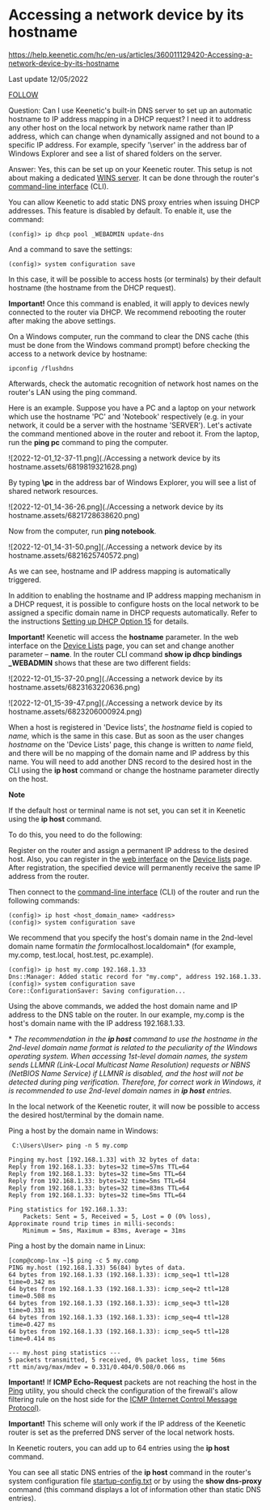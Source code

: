 # Accessing a network device by its hostname

<https://help.keenetic.com/hc/en-us/articles/360011129420-Accessing-a-network-device-by-its-hostname>

Last update 12/05/2022

[FOLLOW](https://help.keenetic.com/hc/en-us/articles/360011129420-Accessing-a-network-device-by-its-hostname/subscription.html)

Question: Can I use Keenetic's built-in DNS server to set up an automatic hostname to IP address mapping in a DHCP request? I need it to address any other host on the local network by network name rather than IP address, which can change when dynamically assigned and not bound to a specific IP address. For example, specify '\\server' in the address bar of Windows Explorer and see a list of shared folders on the server.

Answer: Yes, this can be set up on your Keenetic router. This setup is not about making a dedicated [WINS server](https://en.wikipedia.org/wiki/Windows_Internet_Name_Service). It can be done through the router's [command-line interface](https://help.keenetic.com/hc/en-us/articles/213965889) (CLI).

You can allow Keenetic to add static DNS proxy entries when issuing DHCP addresses. This feature is disabled by default. To enable it, use the command:

```text
(config)> ip dhcp pool _WEBADMIN update-dns
```

And a command to save the settings:

```text
(config)> system configuration save
```

In this case, it will be possible to access hosts (or terminals) by their default hostname (the hostname from the DHCP request).

**Important!** Once this command is enabled, it will apply to devices newly connected to the router via DHCP. We recommend rebooting the router after making the above settings.

On a Windows computer, run the command to clear the DNS cache (this must be done from the Windows command prompt) before checking the access to a network device by hostname:

```text
ipconfig /flushdns
```

Afterwards, check the automatic recognition of network host names on the router's LAN using the ping command.

Here is an example. Suppose you have a PC and a laptop on your network which use the hostname 'PC' and 'Notebook' respectively (e.g. in your network, it could be a server with the hostname 'SERVER').
Let's activate the command mentioned above in the router and reboot it.
From the laptop, run the **ping pc** command to ping the computer.

![2022-12-01_12-37-11.png](./Accessing a network device by its hostname.assets/6819819321628.png)

By typing **\\pc** in the address bar of Windows Explorer, you will see a list of shared network resources.

![2022-12-01_14-36-26.png](./Accessing a network device by its hostname.assets/6821728638620.png)

Now from the computer, run **ping notebook**.

![2022-12-01_14-31-50.png](./Accessing a network device by its hostname.assets/6821625740572.png)

As we can see, hostname and IP address mapping is automatically triggered.

In addition to enabling the hostname and IP address mapping mechanism in a DHCP request, it is possible to configure hosts on the local network to be assigned a specific domain name in DHCP requests automatically. Refer to the instructions [Setting up DHCP Option 15](https://help.keenetic.com/hc/en-us/articles/214471085) for details.

**Important!** Keenetic will access the **hostname** parameter. In the web interface on the [Device Lists](https://help.keenetic.com/hc/en-us/articles/360000489679) page, you can set and change another parameter – **name**. In the router CLI command **show ip dhcp bindings _WEBADMIN** shows that these are two different fields:

![2022-12-01_15-37-20.png](./Accessing a network device by its hostname.assets/6823163220636.png)

![2022-12-01_15-39-47.png](./Accessing a network device by its hostname.assets/6823206000924.png)

When a host is registered in 'Device lists', the *hostname* field is copied to *name,* which is the same in this case. But as soon as the user changes *hostname* on the 'Device Lists' page, this change is written to *name* field, and there will be no mapping of the domain name and IP address by this name. You will need to add another DNS record to the desired host in the CLI using the **ip host** command or change the hostname parameter directly on the host.

**Note**

If the default host or terminal name is not set, you can set it in Keenetic using the **ip host** command.

To do this, you need to do the following:

Register on the router and assign a permanent IP address to the desired host. Also, you can register in the [web interface](https://help.keenetic.com/hc/en-us/articles/360001923020) on the [Device lists](https://help.keenetic.com/hc/en-us/articles/360000394159) page. After registration, the specified device will permanently receive the same IP address from the router.

Then connect to the [command-line interface](https://help.keenetic.com/hc/en-us/articles/213965889) (CLI) of the router and run the following commands:

```text
(config)> ip host <host_domain_name> <address>
(config)> system configuration save
```

We recommend that you specify the host's domain name in the 2nd-level domain name format*in the form*localhost.localdomain* (for example, my.comp, test.local, host.test, pc.example).

```text
(config)> ip host my.comp 192.168.1.33
Dns::Manager: Added static record for "my.comp", address 192.168.1.33.
(config)> system configuration save
Core::ConfigurationSaver: Saving configuration...
```

Using the above commands, we added the host domain name and IP address to the DNS table on the router. In our example, my.comp is the host's domain name with the IP address 192.168.1.33.

\* *The recommendation in the **ip host** command to use the hostname in the 2nd-level domain name format is related to the peculiarity of the Windows operating system. When accessing 1st-level domain names, the system sends LLMNR (Link-Local Multicast Name Resolution) requests or NBNS (NetBIOS Name Service) if LLMNR is disabled, and the host will not be detected during ping verification. Therefore, for correct work in Windows, it is recommended to use 2nd-level domain names in **ip host** entries.*

In the local network of the Keenetic router, it will now be possible to access the desired host/terminal by the domain name.

Ping a host by the domain name in Windows:

```text
 C:\Users\User> ping -n 5 my.comp

Pinging my.host [192.168.1.33] with 32 bytes of data:
Reply from 192.168.1.33: bytes=32 time=57ms TTL=64
Reply from 192.168.1.33: bytes=32 time=5ms TTL=64
Reply from 192.168.1.33: bytes=32 time=5ms TTL=64
Reply from 192.168.1.33: bytes=32 time=83ms TTL=64
Reply from 192.168.1.33: bytes=32 time=5ms TTL=64

Ping statistics for 192.168.1.33:
    Packets: Sent = 5, Received = 5, Lost = 0 (0% loss),
Approximate round trip times in milli-seconds:
    Minimum = 5ms, Maximum = 83ms, Average = 31ms
```

Ping a host by the domain name in Linux:

```text
[comp@comp-lnx ~]$ ping -c 5 my.comp
PING my.host (192.168.1.33) 56(84) bytes of data.
64 bytes from 192.168.1.33 (192.168.1.33): icmp_seq=1 ttl=128 time=0.342 ms
64 bytes from 192.168.1.33 (192.168.1.33): icmp_seq=2 ttl=128 time=0.508 ms
64 bytes from 192.168.1.33 (192.168.1.33): icmp_seq=3 ttl=128 time=0.331 ms
64 bytes from 192.168.1.33 (192.168.1.33): icmp_seq=4 ttl=128 time=0.427 ms
64 bytes from 192.168.1.33 (192.168.1.33): icmp_seq=5 ttl=128 time=0.414 ms

--- my.host ping statistics ---
5 packets transmitted, 5 received, 0% packet loss, time 56ms
rtt min/avg/max/mdev = 0.331/0.404/0.508/0.066 ms
```

**Important!** If **ICMP Echo-Request** packets are not reaching the host in the [Ping](https://en.wikipedia.org/wiki/Ping_(networking_utility)) utility, you should check the configuration of the firewall's allow filtering rule on the host side for the [ICMP (Internet Control Message Protocol)](https://en.wikipedia.org/wiki/Internet_Control_Message_Protocol).

**Important!** This scheme will only work if the IP address of the Keenetic router is set as the preferred DNS server of the local network hosts.

In Keenetic routers, you can add up to 64 entries using the **ip host** command.

You can see all static DNS entries of the **ip host** command in the router's system configuration file [startup-config.txt](https://help.keenetic.com/hc/en-us/articles/360000575200) or by using the **show dns-proxy** command (this command displays a lot of information other than static DNS entries).
